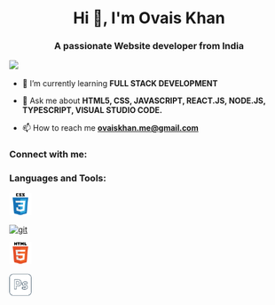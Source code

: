 <h1 align="center">Hi 👋, I'm Ovais Khan</h1>
<h3 align="center">A passionate Website developer from India</h3>

<p align="left"> <img src="https://komarev.com/ghpvc/?username=mdashraf9870&label=Profile%20views&color=0e75b6&style=flat" /> </p>

- 🌱 I’m currently learning **FULL STACK DEVELOPMENT**

- 💬 Ask me about **HTML5, CSS, JAVASCRIPT, REACT.JS, NODE.JS, TYPESCRIPT, VISUAL STUDIO CODE.**

- 📫 How to reach me **ovaiskhan.me@gmail.com**

<h3 align="left">Connect with me:</h3>
<p align="left">
</p>

<h3 align="left">Languages and Tools:</h3>
<p align="left">

<a href="https://www.w3schools.com/css/" target="_blank" rel="noreferrer"> <img src="https://raw.githubusercontent.com/devicons/devicon/master/icons/css3/css3-original-wordmark.svg" alt="css3" width="40" height="40"/> </a> 

<a href="https://git-scm.com/" target="_blank" rel="noreferrer"> <img src="https://www.vectorlogo.zone/logos/git-scm/git-scm-icon.svg" alt="git" width="40" height="40"/></a>

<a href="https://www.w3.org/html/" target="_blank" rel="noreferrer"> <img src="https://raw.githubusercontent.com/devicons/devicon/master/icons/html5/html5-original-wordmark.svg" alt="html5" width="40" height="40"/> </a>

<a href="https://www.photoshop.com/en" target="_blank" rel="noreferrer"> <img src="https://raw.githubusercontent.com/devicons/devicon/master/icons/photoshop/photoshop-line.svg" alt="photoshop" width="40" height="40"/> </a>
</p>
